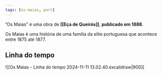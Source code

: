 ```yaml
---
tags: [os-maias, port]
---
```


”Os Maias” é uma obra de **[[Eça de Queirós]]**, **publicado em 1888**.

Os Maias é uma história de uma familia da elite portuguesa que acontece entre 1875 até 1877.

## Linha do tempo

![[Os Maias - Linha do tempo 2024-11-11 13.02.40.excalidraw|900]]